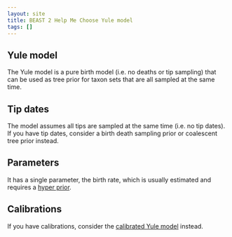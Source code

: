 ```yaml
---
layout: site
title: BEAST 2 Help Me Choose Yule model
tags: []
---
```


## Yule model

The Yule model is a pure birth model (i.e. no deaths or tip sampling) that can be used as tree prior for taxon sets that are all sampled at the same time.

## Tip dates

The model assumes all tips are sampled at the same time (i.e. no tip dates).
If you have tip dates, consider a birth death sampling prior or coalescent tree prior instead.

## Parameters

It has a single parameter, the birth rate, which is usually estimated and requires a [hyper prior](../../Priors/YuleBirthRatePrior/).


## Calibrations

If you have calibrations, consider the [calibrated Yule model](../../CalibratedYuleModel/) instead.

